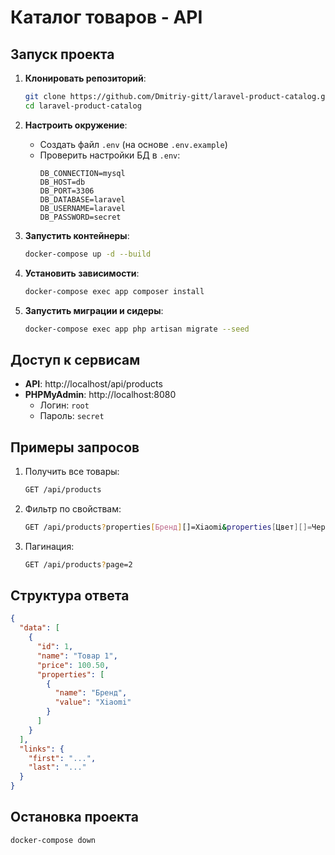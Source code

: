 # Каталог товаров - API

## Запуск проекта

1. **Клонировать репозиторий**:
   ```bash
   git clone https://github.com/Dmitriy-gitt/laravel-product-catalog.git
   cd laravel-product-catalog
   ```

2. **Настроить окружение**:
    - Создать файл `.env` (на основе `.env.example`)
    - Проверить настройки БД в `.env`:
      ```
      DB_CONNECTION=mysql
      DB_HOST=db
      DB_PORT=3306
      DB_DATABASE=laravel
      DB_USERNAME=laravel
      DB_PASSWORD=secret
      ```

3. **Запустить контейнеры**:
   ```bash
   docker-compose up -d --build
   ```

4. **Установить зависимости**:
   ```bash
   docker-compose exec app composer install
   ```

5. **Запустить миграции и сидеры**:
   ```bash
   docker-compose exec app php artisan migrate --seed
   ```

## Доступ к сервисам

- **API**: http://localhost/api/products
- **PHPMyAdmin**: http://localhost:8080
    - Логин: `root`
    - Пароль: `secret`

## Примеры запросов

1. Получить все товары:
   ```bash
   GET /api/products
   ```

2. Фильтр по свойствам:
   ```bash
   GET /api/products?properties[Бренд][]=Xiaomi&properties[Цвет][]=Черный
   ```

3. Пагинация:
   ```bash
   GET /api/products?page=2
   ```

## Структура ответа
```json
{
  "data": [
    {
      "id": 1,
      "name": "Товар 1",
      "price": 100.50,
      "properties": [
        {
          "name": "Бренд",
          "value": "Xiaomi"
        }
      ]
    }
  ],
  "links": {
    "first": "...",
    "last": "..."
  }
}
```

## Остановка проекта
```bash
docker-compose down
```
